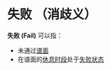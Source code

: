 # 失败 （消歧义）

**失败 (Fail)** 可以指：

- 未通过[谱面](/wiki/Beatmap)
- 在谱面的[休息时段](/wiki/Beatmap/Break)处于[失败状态](/wiki/Storyboard/Scripting/General_Rules#layers)

